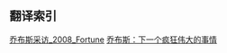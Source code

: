 ## 翻译索引

[乔布斯采访_2008_Fortune](jobsspeakout.md) 
[乔布斯：下一个疯狂伟大的事情](Steve_Jobs_The_Next_Insanely_Great_Thing.md)
